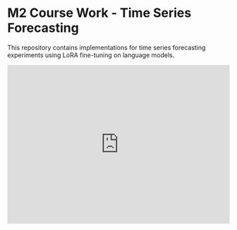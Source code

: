 # M2 Course Work - Time Series Forecasting

This repository contains implementations for time series forecasting experiments using LoRA fine-tuning on language models.

<iframe src="https://wandb.ai/ym429-university-of-cambridge/M2-TimeSeriesForecasting-Sweep/reports/M2-Coursework-Time-Series-Forecasting-with-Qwen-0-5B-LoRA--VmlldzoxMjE0MTczOQ" style="border:none;height:360px;width:100%">

<!-- ## Experiment Links

initial : https://wandb.ai/ym429-university-of-cambridge/M1_course_work-src/runs/04jbnym8?nw=nwuserym429

sweeps lr + rank : https://wandb.ai/ym429-university-of-cambridge/M2-TimeSeriesForecasting-Sweep/sweeps/6u4g57qj?nw=nwuserym429
 
sweeps context length : https://wandb.ai/ym429-university-of-cambridge/M2-TimeSeriesForecasting-Sweep/sweeps/bvamne57?nw=nwuserym429

final : https://wandb.ai/ym429-university-of-cambridge/M1_course_work-src/runs/voeuv7r2?nw=nwuserym429

inital : https://wandb.ai/ym429-university-of-cambridge/M1_course_work-src/runs/6ue8yczb?nw=nwuserym429

sweep 1: https://wandb.ai/ym429-university-of-cambridge/M2-TimeSeriesForecasting-Sweep/sweeps/pt6pgzk9?nw=nwuserym429

sweep 2: https://wandb.ai/ym429-university-of-cambridge/M2-TimeSeriesForecasting-Sweep/sweeps/xmbtpalw?nw=nwuserym429 -->

## Setup Instructions

You can set up the environment for this project in three different ways:

### Option 1: Using requirements.txt (pip)

This is the simplest approach using Python's built-in package manager.

```bash
# Create and activate a virtual environment (recommended)
python -m venv venv
source venv/bin/activate  # On Windows: venv\Scripts\activate

# Install dependencies
pip install -r requirements.txt
```

### Option 2: Using Conda Environment

This approach uses Conda for environment management with dependencies installed via pip.

```bash
# Create and activate conda environment from the environment.yml file
conda env create -f environment.yml
conda activate m2-coursework
```

### Option 3: Using Docker

This approach containerizes the application and its dependencies.

```bash
# Build the Docker image
docker build -t m2-coursework .

# Run the Docker container
docker run -it --rm m2-coursework

# If you need to run a specific script
docker run -it --rm m2-coursework python src/your_script.py

# To run with GPU support (requires NVIDIA Container Toolkit)
docker run -it --rm --gpus all m2-coursework
```

## Running the Experiments

After setting up the environment using any of the above methods, you can run the experiments:

```bash
# Run the initial experiment
python src/experiment_initial.py

# Run the context length experiment
python src/experiment_context_length.py

# Run the final experiment
python src/experiment_final.py
```

## Dataset

The experiments use the Lotka-Volterra dataset located in `data/lotka_volterra_data.h5`.

## Model Checkpoints

Model checkpoints are saved in the `checkpoints/` directory during training.